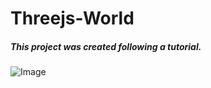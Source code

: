 # Threejs-World

##### This project was created following a tutorial.

![Image](https://user-images.githubusercontent.com/95374618/168609523-d7d5ab9f-0317-40d8-a57c-e54bffe8056d.png)
